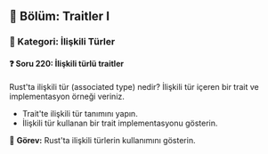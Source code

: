## 📘 Bölüm: Traitler I  
### 🔹 Kategori: İlişkili Türler  
#### ❓ Soru 220: İlişkili türlü traitler

Rust'ta ilişkili tür (associated type) nedir? İlişkili tür içeren bir trait ve implementasyon örneği veriniz.

- Trait'te ilişkili tür tanımını yapın.
- İlişkili tür kullanan bir trait implementasyonu gösterin.

🔧 **Görev:** Rust'ta ilişkili türlerin kullanımını gösterin.
